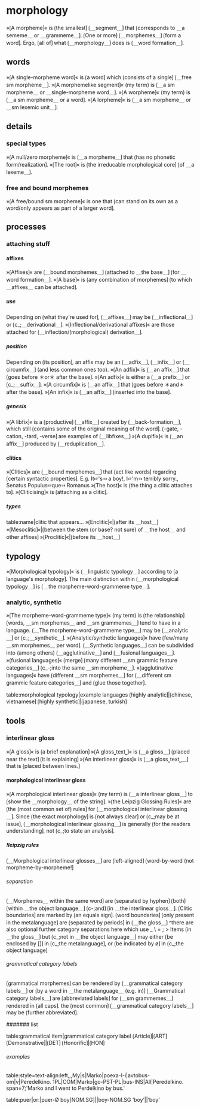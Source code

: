 
# morphology

»⟮A morpheme⟯« is ⟮the smallest⟯ ⟮＿segment＿⟯ that ⟮corresponds to ＿a sememe＿ or ＿grammeme＿⟯.
⟮One or more⟯ ⟮＿morphemes＿⟯ ⟮form a word⟯.
Ergo, ⟮all of⟯ what ⟮＿morphology＿⟯ does is ⟮＿word formation＿⟯.

## words

»⟮A single-morpheme word⟯« is ⟮a word⟯ which ⟮consists of a single⟯ ⟮＿free sm morpheme＿⟯.
»⟮A morphemelike segment⟯« (my term) is ⟮＿a sm morpheme＿ or ＿single-morpheme word＿⟯.
»⟮A worpheme⟯« (my term) is ⟮＿a sm morpheme＿ or a word⟯.
»⟮A lorpheme⟯« is ⟮＿a sm morpheme＿ or ＿sm lexemic unit＿⟯.

## details

### special types

»⟮A null/zero morpheme⟯« is ⟮＿a morpheme＿⟯ that ⟮has no phonetic form/realization⟯.
»⟮The root⟯« is ⟮the irreducable morphological core⟯ ⟮of ＿a lexeme＿⟯.

### free and bound morphemes

»⟮A free/bound sm morpheme⟯« is one that ⟮can stand on its own as a word/only appears as part of a larger word⟯.

## processes

### attaching stuff

#### affixes

»⟮Affixes⟯« are ⟮＿bound morphemes＿⟯ ⟮attached to ＿the base＿⟯ ⟮for ＿word formation＿⟯.
»⟮A base⟯« is ⟮any combination of morphemes⟯ ⟮to which ＿affixes＿ can be attached⟯.

##### use

Depending on ⟮what they're used for⟯, ⟮＿affixes＿⟯ may be ⟮＿inflectional＿⟯ or ⟮c_;＿derivational＿⟯.
»⟮Inflectional/derivational affixes⟯« are those attached for ⟮＿inflection/(morphological) derivation＿⟯.

##### position

Depending on ⟮its position⟯, an affix may be an ⟮＿adfix＿⟯, ⟮＿infix＿⟯ or ⟮＿circumfix＿⟯ (and less common ones too).
»⟮An adfix⟯« is ⟮＿an affix＿⟯ that ⟮goes before ＊or＊ after the base⟯.
»⟮An adfix⟯« is either a ⟮＿a prefix＿⟯ or ⟮c_;＿suffix＿⟯.
»⟮A circumfix⟯« is ⟮＿an affix＿⟯ that ⟮goes before ＊and＊ after the base⟯.
»⟮An infix⟯« is ⟮＿an affix＿⟯ ⟮inserted into the base⟯.

##### genesis

»⟮A libfix⟯« is a ⟮productive⟯ ⟮＿affix＿⟯ created by ⟮＿back-formation＿⟯, which still ⟮contains some of the original meaning of the word⟯.
⟮-gate, -cation, -tard, -verse⟯ are examples of ⟮＿libfixes＿⟯
»⟮A duplfix⟯« is ⟮＿an affix＿⟯ produced by ⟮＿reduplication＿⟯.

#### clitics

»⟮Clitics⟯« are ⟮＿bound morphemes＿⟯ that ⟮act like words⟯ regarding ⟮certain syntactic properties⟯.
E.g. It☞'s☜ a boy!, I☞'m☜ terribly sorry., Senatus Populus☞que☜ Romanus
»⟮The host⟯« is ⟮the thing a clitic attaches to⟯.
»⟮Cliticising⟯« is ⟮attaching as a clitic⟯.

##### types

table:name|clitic that appears...
»⟮Enclitic⟯«|⟮after its ＿host＿⟯
»⟮Mesoclitic⟯«|⟮between the stem (or base? not sure) of ＿the host＿ and other affixes⟯
»⟮Proclitic⟯«|⟮before its ＿host＿⟯

## typology

»⟮Morphological typology⟯« is ⟮＿linguistic typology＿⟯ according to ⟮a language's morphology⟯.
The main distinction within ⟮＿morphological typology＿⟯ is ⟮＿the morpheme-word-grammeme type＿⟯.

### analytic, synthetic

»⟮The morpheme-word-grammeme type⟯« (my term) is ⟮the relationship⟯ ⟮words, ＿sm morphemes＿ and ＿sm grammemes＿⟯ tend to have in a language.
⟮＿The morpheme-word-grammeme type＿⟯ may be ⟮＿analytic＿⟯ or ⟮c_;＿synthetic＿⟯.
»⟮Analytic/synthetic languages⟯« have ⟮few/many ＿sm morphemes＿ per word⟯.
⟮＿Synthetic languages＿⟯ can be subdivided into (among others) ⟮＿agglutinative＿⟯ and ⟮＿fusional languages＿⟯.
»⟮fusional languages⟯« ⟮merge⟯ ⟮many different ＿sm grammic feature categories＿⟯ ⟮c_-;into the same ＿sm morpheme＿⟯.
»⟮agglutinative languages⟯« have ⟮different ＿sm morphemes＿⟯ for ⟮＿different sm grammic feature categories＿⟯ and ⟮glue those together⟯.


table:morphological typology|example languages
⟮highly analytic⟯|⟮chinese, vietnamese⟯
⟮highly synthetic⟯|⟮japanese, turkish⟯

## tools

### interlinear gloss

»⟮A gloss⟯« is ⟮a brief explanation⟯
»⟮A gloss⎵text⎵⟯« is ⟮＿a gloss＿⟯ ⟮placed near the text⟯ ⟮it is explaining⟯
»⟮An interlinear gloss⟯« is ⟮＿a gloss⎵text⎵＿⟯ that is ⟮placed between lines.⟯

#### morphological interlinear gloss

»⟮A morphological interlinear gloss⟯« (my term) is ⟮＿a interlinear gloss＿⟯ to ⟮show the ＿morphology＿ of the string⟯.
»⟮the Leipzig Glossing Rules⟯« are ⟮the (most common set of) rules⟯ for ⟮＿morphological interlinear glossing＿⟯.
Since ⟮the exact morphology⟯ is ⟮not always clear⟯ or ⟮c_;may be at issue⟯, ⟮＿morphological interlinear glossing＿⟯ is generally ⟮for the readers understanding⟯, not ⟮c_;to state an analysis⟯.

##### !leipzig rules

⟮＿Morphological interlinear glosses＿⟯ are ⟮left-aligned⟯ ⟮word-by-word (not morpheme-by-morpheme!⟯

###### separation

⟮＿Morphemes＿ within the same word⟯ are ⟮separated by hyphen⟯ ⟮both⟯ ⟮within ＿the object language＿⟯ ⟮c-;and⟯ ⟮in ＿the interlinear gloss＿⟯.
⟮Clitic boundaries⟯ are marked by ⟮an equals sign⟯.
⟮word boundaries⟯ ⟮only present in the metalanguage⟯ are ⟮separated by periods⟯ in ⟮＿the gloss＿⟯
^there are also optional further category separations here which use _ \ = ; &gt;
Items ⟮in ＿the gloss＿⟯ but ⟮c_;not in ＿the object language＿⟯ may either ⟮be enclosed by []⟯ in ⟮c_;the metalanguage⟯, or ⟮be indicated by ø⟯ in ⟮c_;the object language⟯

###### grammatical category labels

⟮grammatical morphemes⟯ can be rendered by ⟮＿grammatical category labels＿⟯ or ⟮by a word in ＿the metalanguage＿ (e.g. in)⟯ 
⟮＿Grammatical category labels＿⟯ are ⟮abbreviated labels⟯ for ⟮＿sm grammemes＿⟯ rendered in ⟮all caps⟯.
the ⟮most common⟯ ⟮＿grammatical category labels＿⟯ may be ⟮further abbreviated⟯.

####### list

table:grammatical item|grammatical category label
⟮Article⟯|⟮ART⟯
⟮Demonstrative⟯|⟮DET⟯
⟮Honorific⟯|⟮HON⟯

###### examples

table:style=text-align:left,,,My|s|Marko|poexa-l-i|avtobus-om|v|Peredelkino.
1PL|COM|Marko|go-PST-PL|bus-INS|All|Peredelkino.
span=7;'Marko and I went to Perdelkino by bus.'


table:puer|or:|puer-Ø
boy[NOM.SG]||boy-NOM.SG
‘boy’||‘boy’

